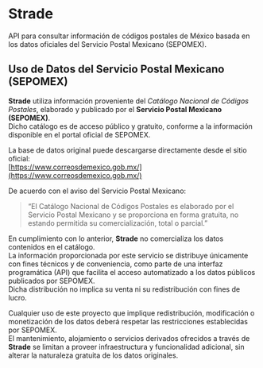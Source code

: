# Strade

API para consultar información de códigos postales de México basada en los datos oficiales del Servicio Postal Mexicano (SEPOMEX).

## Uso de Datos del Servicio Postal Mexicano (SEPOMEX)

**Strade** utiliza información proveniente del *Catálogo Nacional de Códigos Postales*, elaborado y publicado por el **Servicio Postal Mexicano (SEPOMEX)**.  
Dicho catálogo es de acceso público y gratuito, conforme a la información disponible en el portal oficial de SEPOMEX.

La base de datos original puede descargarse directamente desde el sitio oficial:  
[https://www.correosdemexico.gob.mx/](https://www.correosdemexico.gob.mx/)

De acuerdo con el aviso del Servicio Postal Mexicano:  
> “El Catálogo Nacional de Códigos Postales es elaborado por el Servicio Postal Mexicano y se proporciona en forma gratuita, no estando permitida su comercialización, total o parcial.”

En cumplimiento con lo anterior, **Strade** no comercializa los datos contenidos en el catálogo.  
La información proporcionada por este servicio se distribuye únicamente con fines técnicos y de conveniencia, como parte de una interfaz programática (API) que facilita el acceso automatizado a los datos públicos publicados por SEPOMEX.  
Dicha distribución no implica su venta ni su redistribución con fines de lucro.

Cualquier uso de este proyecto que implique redistribución, modificación o monetización de los datos deberá respetar las restricciones establecidas por SEPOMEX.  
El mantenimiento, alojamiento o servicios derivados ofrecidos a través de **Strade** se limitan a proveer infraestructura y funcionalidad adicional, sin alterar la naturaleza gratuita de los datos originales.
